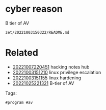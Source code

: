 # cyber reason
B tier of AV

` zet/20221003150322/README.md `

# Related

- [20221007220451](/zet/20221007220451/README.md) hacking notes hub
- [20221003151210](/zet/20221003151210/README.md) linux privilege escalation
- [20221003151155](/zet/20221003151155/README.md) linux hardening
- [20221025221321](/zet/20221025221321/README.md) B-tier of AV

Tags:

    #program #av
